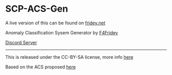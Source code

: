 # SCP-ACS-Gen
 A live version of this can be found on [fridey.net](http://fridey.net/acs-generator/)
 
 Anomaly Classification Sysem Generator by [F4Fridey](https://github.com/F4Fridey/ACS-Generator)

[Discord Server](https://discord.gg/XpGfub6VyR)

---

This is released under the CC-BY-SA license, more info [here](https://scp-wiki.wikidot.com/licensing-guide)

Based on the ACS proposed [here](https://scp-wiki.wikidot.com/anomaly-classification-system-guide)
